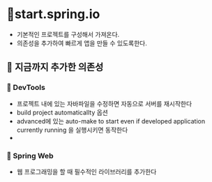 # 📗start.spring.io
- 기본적인 프로젝트를 구성해서 가져온다.
- 의존성을 추가하여 빠르게 앱을 만들 수 있도록한다.
## 📙 지금까지 추가한 의존성
### 💬 DevTools
- 프로젝트 내에 있는 자바파일을 수정하면 자동으로 서버를 재시작한다
- build project automaticallty 옵션
- advanced에 있는 auto-make to start even if developed application currently running 을 실행시키면 동작한다
- 
### 💬 Spring Web
- 웹 프로그래밍을 할 때 필수적인 라이브러리를 추가한다
